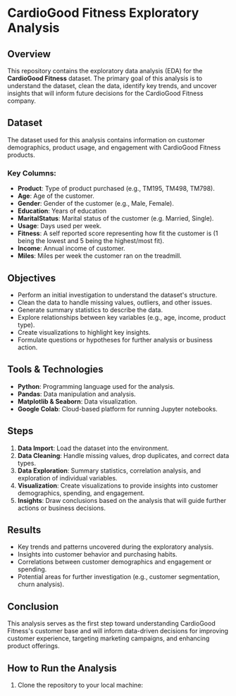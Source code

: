 # CardioGood Fitness Exploratory Analysis

## Overview

This repository contains the exploratory data analysis (EDA) for the **CardioGood Fitness** dataset. The primary goal of this analysis is to understand the dataset, clean the data, identify key trends, and uncover insights that will inform future decisions for the CardioGood Fitness company.

## Dataset

The dataset used for this analysis contains information on customer demographics, product usage, and engagement with CardioGood Fitness products.

### Key Columns:
- **Product**: Type of product purchased (e.g., TM195, TM498, TM798).
- **Age**: Age of the customer.
- **Gender**: Gender of the customer (e.g., Male, Female).
- **Education**: Years of education 
- **MaritalStatus**: Marital status of the customer (e.g. Married, Single).
- **Usage**: Days used per week.
- **Fitness**: A self reported score representing how fit the customer is (1 being the lowest and 5 being the highest/most fit).
- **Income**: Annual income of customer.
- **Miles**: Miles per week the customer ran on the treadmill. 

## Objectives

- Perform an initial investigation to understand the dataset's structure.
- Clean the data to handle missing values, outliers, and other issues.
- Generate summary statistics to describe the data.
- Explore relationships between key variables (e.g., age, income, product type).
- Create visualizations to highlight key insights.
- Formulate questions or hypotheses for further analysis or business action.

## Tools & Technologies

- **Python**: Programming language used for the analysis.
- **Pandas**: Data manipulation and analysis.
- **Matplotlib & Seaborn**: Data visualization.
- **Google Colab**: Cloud-based platform for running Jupyter notebooks.

## Steps

1. **Data Import**: Load the dataset into the environment.
2. **Data Cleaning**: Handle missing values, drop duplicates, and correct data types.
3. **Data Exploration**: Summary statistics, correlation analysis, and exploration of individual variables.
4. **Visualization**: Create visualizations to provide insights into customer demographics, spending, and engagement.
5. **Insights**: Draw conclusions based on the analysis that will guide further actions or business decisions.

## Results

- Key trends and patterns uncovered during the exploratory analysis.
- Insights into customer behavior and purchasing habits.
- Correlations between customer demographics and engagement or spending.
- Potential areas for further investigation (e.g., customer segmentation, churn analysis).

## Conclusion

This analysis serves as the first step toward understanding CardioGood Fitness's customer base and will inform data-driven decisions for improving customer experience, targeting marketing campaigns, and enhancing product offerings.

## How to Run the Analysis

1. Clone the repository to your local machine:
